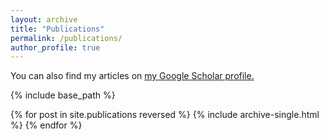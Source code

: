 ```yaml
---
layout: archive
title: "Publications"
permalink: /publications/
author_profile: true
---
```


  You can also find my articles on <u><a href="{{https://kfirsuli.github.io/publications/}}">my Google Scholar profile</a>.</u>

{% include base_path %}

{% for post in site.publications reversed %}
  {% include archive-single.html %}
{% endfor %}
